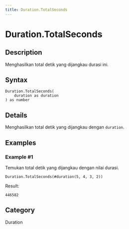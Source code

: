 ```yaml
---
title: Duration.TotalSeconds
---
```


# Duration.TotalSeconds


## Description

Menghasilkan total detik yang dijangkau durasi ini.


## Syntax

```powerquery
Duration.TotalSeconds(
    duration as duration
) as number
```


## Details

Menghasilkan total detik yang dijangkau dengan <code>duration</code>.


## Examples

### Example #1 
Temukan total detik yang dijangkau dengan nilai durasi.
```powerquery
Duration.TotalSeconds(#duration(5, 4, 3, 2))
```

Result: 
```powerquery
446582
```




## Category
Duration
